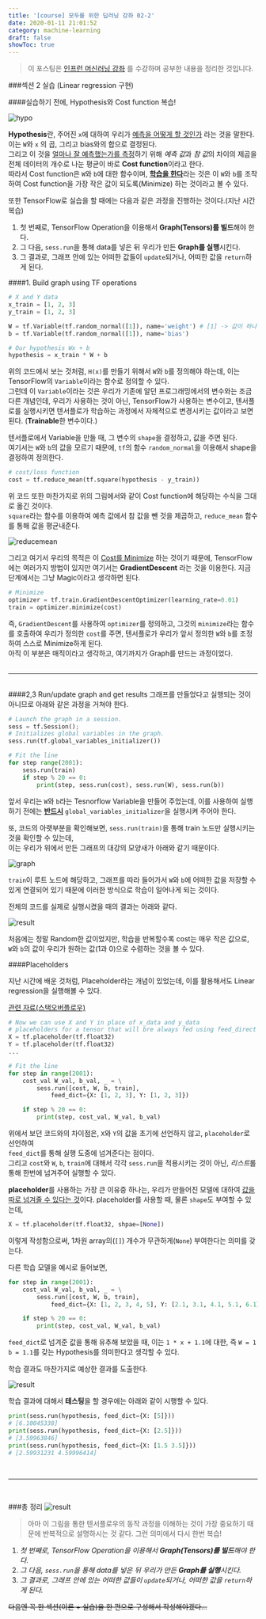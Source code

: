```yaml
---
title: '[course] 모두를 위한 딥러닝 강좌 02-2'
date: 2020-01-11 21:01:52
category: machine-learning
draft: false
showToc: true
---
```


> 이 포스팅은 <a target="_blank" href="https://www.inflearn.com/course/%EA%B8%B0%EB%B3%B8%EC%A0%81%EC%9D%B8-%EB%A8%B8%EC%8B%A0%EB%9F%AC%EB%8B%9D-%EB%94%A5%EB%9F%AC%EB%8B%9D-%EA%B0%95%EC%A2%8C#">인프런 머신러닝 강좌</a> 를 수강하며 공부한 내용을 정리한 것입니다.

###섹션 2 실습 (Linear regression 구현)

####실습하기 전에, Hypothesis와 Cost function 복습!

![hypo](./images/20200111ML-1.png)

**Hypothesis**란, 주어진 `x`에 대하여 우리가 <u>예측을 어떻게 할 것인가</u> 라는 것을 말한다.  
이는 `W`와 `x` 의 곱, 그리고 bias와의 합으로 결정된다.  
그리고 이 것을 <u>얼마나 잘 예측했는가를 측정</u>하기 위해 *예측 값*과 *참 값*의 차이의 제곱을 전체 데이터의 개수로 나눈 평균이 바로 **Cost function**이라고 한다.  
따라서 Cost function은 `W`와 `b`에 대한 함수이며, <b><u>학습을 한다</u></b>라는 것은 이 `W`와 `b`를 조작하여 Cost function을 가장 작은 값이 되도록(Minimize) 하는 것이라고 볼 수 있다.

또한 TensorFlow로 실습을 할 때에는 다음과 같은 과정을 진행하는 것이다.(지난 시간 복습)

1. 첫 번째로, TensorFlow Operation을 이용해서 **Graph(Tensors)를 빌드**해야 한다.
2. 그 다음, `sess.run`을 통해 data를 넣은 뒤 우리가 만든 **Graph를 실행**시킨다.
3. 그 결과로, 그래프 안에 있는 어떠한 값들이 `update`되거나, 어떠한 값을 `return`하게 된다.

####1. Build graph using TF operations

```python
# X and Y data
x_train = [1, 2, 3]
y_train = [1, 2, 3]

W = tf.Variable(tf.random_normal([1]), name='weight') # [1] -> 값이 하나인 1차원 array (shape)
b = tf.Variable(tf.random_normal([1]), name='bias')

# Our hypothesis Wx + b
hypothesis = x_train * W + b
```

위의 코드에서 보는 것처럼, `H(x)`를 만들기 위해서 `W`와 `b`를 정의해야 하는데, 이는 TensorFlow의 `Variable`이라는 함수로 정의할 수 있다.  
그런데 이 `Variable`이라는 것은 우리가 기존에 알던 프로그래밍에서의 변수와는 조금 다른 개념인데,
우리가 사용하는 것이 아닌, TensorFlow가 사용하는 변수이고, 텐서플로를 실행시키면 텐서플로가 학습하는 과정에서 자체적으로 변경시키는 값이라고 보면 된다. (**Trainable**한 변수이다.)

텐서플로에서 Variable을 만들 때, 그 변수의 `shape`을 결정하고, 값을 주면 된다.  
여기서는 `W`와 `b`의 값을 모르기 때문에, `tf`의 함수 `random_normal`을 이용해서 shape을 결정하여 정의한다.

```python
# cost/loss function
cost = tf.reduce_mean(tf.square(hypothesis - y_train))
```

위 코드 또한 마찬가지로 위의 그림에서와 같이 Cost function에 해당하는 수식을 그대로 옮긴 것이다.  
`square`라는 함수를 이용하여 예측 값에서 참 값을 뺀 것을 제곱하고, `reduce_mean` 함수를 통해 값을 평균내준다.

![reducemean](./images/20200111ML-2.png)

그리고 여기서 우리의 목적은 이 <u>Cost를 Minimize</u> 하는 것이기 때문에, TensorFlow에는 여러가지 방법이 있지만 여기서는 **GradientDescent** 라는 것을 이용한다. 지금 단계에서는 그냥 Magic이라고 생각하면 된다.

```python
# Minimize
optimizer = tf.train.GradientDescentOptimizer(learning_rate=0.01)
train = optimizer.minimize(cost)
```

즉, `GradientDescent`를 사용하여 `optimizer`를 정의하고, 그것의 `minimize`라는 함수를 호출하여 우리가 정의한 `cost`를 주면, 텐서플로가 우리가 앞서 정의한 `W`와 `b`를 조정하여 스스로 Minimize하게 된다.  
아직 이 부분은 매직이라고 생각하고, 여기까지가 Graph를 만드는 과정이었다.  
<br />

---

<br />
####2,3 Run/update graph and get results  
그래프를 만들었다고 실행되는 것이 아니므로 아래와 같은 과정을 거쳐야 한다.

```python
# Launch the graph in a session.
sess = tf.Session();
# Initializes global variables in the graph.
sess.run(tf.global_variables_initializer())

# Fit the line
for step range(2001):
    sess.run(train)
    if step % 20 == 0:
        print(step, sess.run(cost), sess.run(W), sess.run(b))
```

앞서 우리는 `W`와 `b`라는 Tesnorflow Variable을 만들어 주었는데, 이를 사용하여 실행하기 전에는 <u><b>반드시</b></u> `global_variables_initializer`을 실행시켜 주어야 한다.

또, 코드의 아랫부분을 확인해보면, `sess.run(train)`을 통해 train 노드만 실행시키는 것을 확인할 수 있는데,  
이는 우리가 위에서 만든 그래프의 대강의 모양새가 아래와 같기 때문이다.

![graph](./images/20200111ML-3.png)

`train`이 루트 노드에 해당하고, 그래프를 따라 들어가서 `W`와 `b`에 어떠한 값을 저장할 수 있게 연결되어 있기 때문에 이러한 방식으로 학습이 일어나게 되는 것이다.

전체의 코드를 실제로 실행시켰을 때의 결과는 아래와 같다.

![result](./images/20200111ML-4.png)

처음에는 정말 Random한 값이었지만, 학습을 반복할수록 cost는 매우 작은 값으로,  
`W`와 `b`의 값이 우리가 원하는 값(1과 0)으로 수렴하는 것을 볼 수 있다.

####Placeholders

지난 시간에 배운 것처럼, Placeholder라는 개념이 있었는데, 이를 활용해서도 Linear regression을 실행해볼 수 있다.

[관련 자료(스택오버플로우)](https://stackoverflow.com/questions/36693740)

```python
# Now we can use X and Y in place of x_data and y_data
# placeholders for a tensor that will bre always fed using feed_direct
X = tf.placeholder(tf.float32)
Y = tf.placeholder(tf.float32)
...

# Fit the line
for step in range(2001):
    cost_val W_val, b_val, _ = \
        sess.run([cost, W, b, train],
            feed_dict={X: [1, 2, 3], Y: [1, 2, 3]})

    if step % 20 == 0:
        print(step, cost_val, W_val, b_val)
```

위에서 보던 코드와의 차이점은, `X`와 `Y`의 값을 초기에 선언하지 않고, `placeholder`로 선언하여  
`feed_dict`를 통해 실행 도중에 넘겨준다는 점이다.  
그리고 `cost`와 `W`, `b`, `train`에 대해서 각각 `sess.run`을 적용시키는 것이 아닌, *리스트*롤 통해 한번에 넘겨주어 실행할 수 있다.

**placeholder**를 사용하는 가장 큰 이유중 하나는, 우리가 만들어진 모델에 대하여 <u>값을 따로 넘겨줄 수 있다는 것</u>이다.
placeholder를 사용할 때, 물론 `shape`도 부여할 수 있는데,

```python
X = tf.placeholder(tf.float32, shpae=[None])
```

이렇게 작성함으로써, 1차원 array의(`[]`) 개수가 무관하게(`None`) 부여한다는 의미를 갖는다.

다른 학습 모델을 예시로 들어보면,

```python
for step in range(2001):
    cost_val W_val, b_val, _ = \
        sess.run([cost, W, b, train],
            feed_dict={X: [1, 2, 3, 4, 5], Y: [2.1, 3.1, 4.1, 5.1, 6.1]})

    if step % 20 == 0:
        print(step, cost_val, W_val, b_val)
```

`feed_dict`로 넘겨준 값을 통해 유추해 보았을 때, 이는 `1 * x + 1.1`에 대한, 즉 `W = 1` `b = 1.1`를 갖는 Hypothesis를 의미한다고 생각할 수 있다.

학습 결과도 마찬가지로 예상한 결과를 도출한다.

![result](./images/20200111ML-5.png)

학습 결과에 대해서 **테스팅**을 할 경우에는 아래와 같이 시행할 수 있다.

```python
print(sess.run(hypothesis, feed_dict={X: [5]}))
# [6.10045338]
print(sess.run(hypothesis, feed_dict={X: [2.5]}))
# [3.59963846]
print(sess.run(hypothesis, feed_dict={X: [1.5 3.5]}))
# [2.59931231 4.59996414]
```

<br />

---

<br />

###총 정리
![result](./images/20200111ML-6.png)

> 아마 이 그림을 통한 텐서플로우의 동작 과정을 이해하는 것이 가장 중요하기 때문에 반복적으로 설명하시는 것 같다. 그런 의미에서 다시 한번 복습!

1. _첫 번째로, TensorFlow Operation을 이용해서 **Graph(Tensors)를 빌드**해야 한다._
2. _그 다음, `sess.run`을 통해 data를 넣은 뒤 우리가 만든 **Graph를 실행**시킨다._
3. _그 결과로, 그래프 안에 있는 어떠한 값들이 `update`되거나, 어떠한 값을 `return`하게 된다._

~~다음엔 꼭 한 섹션(이론 + 실습)을 한 편으로 구성해서 작성해야겠다...~~
